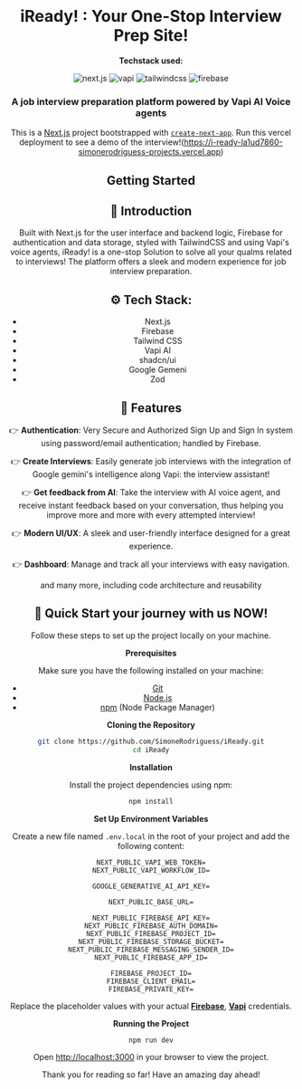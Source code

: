 <div align="center">
  <br />
    <h1>iReady! : Your One-Stop Interview Prep Site!</h1>
        <p><strong>Techstack used:</strong></p>
</a>
  <div>
    <img src="https://img.shields.io/badge/-Next.JS-black?style=for-the-badge&logoColor=white&logo=nextdotjs&color=black" alt="next.js" />
    <img src="https://img.shields.io/badge/-Vapi-white?style=for-the-badge&color=5dfeca" alt="vapi" />
    <img src="https://img.shields.io/badge/-Tailwind_CSS-black?style=for-the-badge&logoColor=white&logo=tailwindcss&color=06B6D4" alt="tailwindcss" />
    <img src="https://img.shields.io/badge/-Firebase-black?style=for-the-badge&logoColor=white&logo=firebase&color=DD2C00" alt="firebase" />
  </div>

  <h3 align="center">A job interview preparation platform powered by Vapi AI Voice agents</h3>



This is a [Next.js](https://nextjs.org) project bootstrapped with [`create-next-app`](https://nextjs.org/docs/app/api-reference/cli/create-next-app).
Run this vercel deployment to see a demo of the interview!(https://i-ready-la1ud7860-simonerodriguess-projects.vercel.app)

## Getting Started
## <a name="introduction">🤖 Introduction</a>

Built with Next.js for the user interface and backend logic, Firebase for authentication and data storage, styled with TailwindCSS and using Vapi's voice agents, iReady! is a one-stop Solution to solve all your qualms related to interviews! The platform offers a sleek and modern experience for job interview preparation.

## <a name="tech-stack">⚙️ Tech Stack:</a>

- Next.js
- Firebase
- Tailwind CSS
- Vapi AI
- shadcn/ui
- Google Gemeni
- Zod

## <a name="features">🔋 Features</a>

👉 **Authentication**: Very Secure and Authorized Sign Up and Sign In system using password/email authentication; handled by Firebase.

👉 **Create Interviews**: Easily generate job interviews with the integration of Google gemini's intelligence along Vapi: the interview assistant!

👉 **Get feedback from AI**: Take the interview with AI voice agent, and receive instant feedback based on your conversation, thus helping you improve more and more with every attempted interview!

👉 **Modern UI/UX**: A sleek and user-friendly interface designed for a great experience.

👉 **Dashboard**: Manage and track all your interviews with easy navigation.

and many more, including code architecture and reusability

## <a name="quick-start">🤸 Quick Start your journey with us NOW!</a>

Follow these steps to set up the project locally on your machine.

**Prerequisites**

Make sure you have the following installed on your machine:

- [Git](https://git-scm.com/)
- [Node.js](https://nodejs.org/en)
- [npm](https://www.npmjs.com/) (Node Package Manager)

**Cloning the Repository**

```bash
git clone https://github.com/SimoneRodriguess/iReady.git
cd iReady
```

**Installation**

Install the project dependencies using npm:

```bash
npm install
```

**Set Up Environment Variables**

Create a new file named `.env.local` in the root of your project and add the following content:

```env
NEXT_PUBLIC_VAPI_WEB_TOKEN=
NEXT_PUBLIC_VAPI_WORKFLOW_ID=

GOOGLE_GENERATIVE_AI_API_KEY=

NEXT_PUBLIC_BASE_URL=

NEXT_PUBLIC_FIREBASE_API_KEY=
NEXT_PUBLIC_FIREBASE_AUTH_DOMAIN=
NEXT_PUBLIC_FIREBASE_PROJECT_ID=
NEXT_PUBLIC_FIREBASE_STORAGE_BUCKET=
NEXT_PUBLIC_FIREBASE_MESSAGING_SENDER_ID=
NEXT_PUBLIC_FIREBASE_APP_ID=

FIREBASE_PROJECT_ID=
FIREBASE_CLIENT_EMAIL=
FIREBASE_PRIVATE_KEY=
```

Replace the placeholder values with your actual **[Firebase](https://firebase.google.com/)**, **[Vapi](https://vapi.ai/?utm_source=youtube&utm_medium=video&utm_campaign=jsmastery_recruitingpractice&utm_content=paid_partner&utm_term=recruitingpractice)** credentials.

**Running the Project**

```bash
npm run dev
```

Open [http://localhost:3000](http://localhost:3000) in your browser to view the project.

Thank you for reading so far! Have an amazing day ahead!


